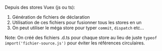 Depuis des stores Vuex (js ou ts):

1. Génération de fichiers de déclaration
2. Utilisation de ces fichiers pour fusionner tous les stores en un
3. On peut utiliser le méga store pour typer `commit`, `dispatch` etc...

Note: On créé des fichiers .d.ts pour chaque store au lieu de juste `typeof import('fichier-source.js')` pour éviter les références circulaires.
